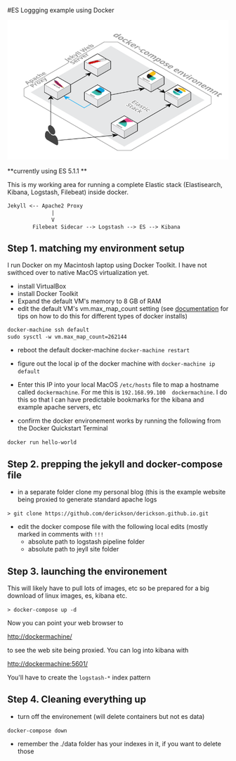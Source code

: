 #ES Loggging example using Docker

![Diagram](diagram.png)

**currently using ES 5.1.1 **

This is my working area for running a complete Elastic stack (Elastisearch, Kibana, Logstash, Filebeat) inside docker.

```
Jekyll <-- Apache2 Proxy 
              |
              V
        Filebeat Sidecar --> Logstash --> ES --> Kibana
```

## Step 1. matching my environment setup

I run Docker on my Macintosh laptop using Docker Toolkit.  I have not swithced over to native MacOS virtualization yet.

* install VirtualBox
* install Docker Toolkit
* Expand the default VM's memory to 8 GB of RAM
* edit the default VM's vm.max_map_count setting (see [documentation](https://www.elastic.co/guide/en/elasticsearch/reference/6.0/docker.html#docker-cli-run-prod-mode) for tips on how to do this for different types of docker installs)

```
docker-machine ssh default
sudo sysctl -w vm.max_map_count=262144
```

* reboot the default docker-machine ```docker-machine restart```
* figure out the local ip of the docker machine with ```docker-machine ip default```
* Enter this IP into your local MacOS ```/etc/hosts``` file to map a hostname called ```dockermachine```.  For me this is ```192.168.99.100  dockermachine```.  I do this so that I can have predictable bookmarks for the kibana and example apache servers, etc

* confirm the docker environement works by running the following from the Docker Quickstart Terminal

```docker run hello-world```


## Step 2. prepping the jekyll and docker-compose file

* in a separate folder clone my personal blog (this is the example website being proxied to generate standard apache logs

```> git clone https://github.com/derickson/derickson.github.io.git```

* edit the docker compose file with the following local edits (mostly marked in comments with ```!!!```
	* absolute path to logstash pipeline folder
	* absolute path to jeyll site folder

## Step 3. launching the environement

This will likely have to pull lots of images, etc so be prepared for a big download of linux images, es, kibana etc.

```> docker-compose up -d```

Now you can point your web browser to 

[http://dockermachine/](http://dockermachine/)

to see the web site being proxied.  You can log into kibana with

[http://dockermachine:5601/](http://dockermachine:5601/)

You'll have to create the ```logstash-*``` index pattern

## Step 4. Cleaning everything up

* turn off the environement (will delete containers but not es data)

```docker-compose down```

* remember the ./data folder has your indexes in it, if you want to delete those

